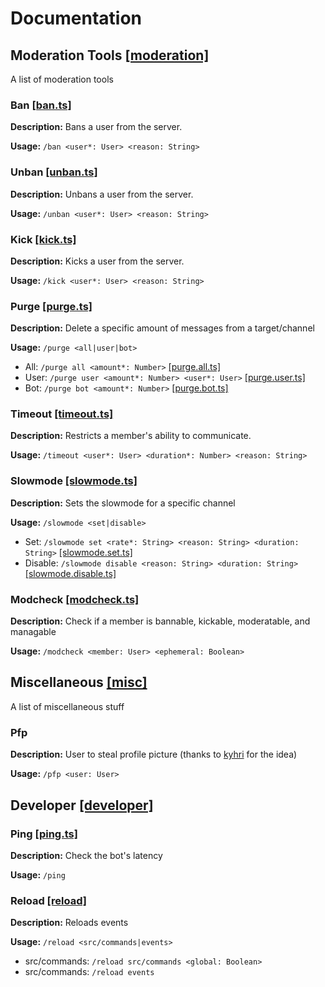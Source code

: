 # Documentation

## Moderation Tools [[moderation]](moderation/)
A list of moderation tools

### Ban [[ban.ts]](moderation/ban.ts)

**Description:** Bans a user from the server.

**Usage:** `/ban <user*: User> <reason: String>`


### Unban [[unban.ts]](moderation/unban.ts)

**Description:** Unbans a user from the server.

**Usage:** `/unban <user*: User> <reason: String>`

### Kick [[kick.ts]](moderation/kick.ts)

**Description:** Kicks a user from the server.

**Usage:** `/kick <user*: User> <reason: String>`

### Purge [[purge.ts]](moderation/purge.ts)

**Description:** Delete a specific amount of messages from a target/channel

**Usage:** `/purge <all|user|bot>` 
- All: `/purge all <amount*: Number>` [[purge.all.ts]](moderation/purge/purge.all.ts)
- User: `/purge user <amount*: Number> <user*: User>` [[purge.user.ts]](moderation/purge/purge.user.ts)
- Bot: `/purge bot <amount*: Number>` [[purge.bot.ts]](moderation/purge/purge.bot.ts)

### Timeout [[timeout.ts]](moderation/timeout.ts)

**Description:** Restricts a member's ability to communicate.

**Usage:** `/timeout <user*: User> <duration*: Number> <reason: String>`

### Slowmode [[slowmode.ts]](moderation/slowmode.ts)

**Description:** Sets the slowmode for a specific channel

**Usage:** `/slowmode <set|disable>`
- Set: `/slowmode set <rate*: String> <reason: String> <duration: String>` [[slowmode.set.ts]](moderation/slowmode/slowmode.set.ts)
- Disable: `/slowmode disable <reason: String> <duration: String>` [[slowmode.disable.ts]](moderation/slowmode/slowmode.disable.ts)

### Modcheck [[modcheck.ts]](moderation/modcheck.ts)

**Description:** Check if a member is bannable, kickable, moderatable, and managable

**Usage:** `/modcheck <member: User> <ephemeral: Boolean>`

## Miscellaneous [[misc]](misc/)
A list of miscellaneous stuff

### Pfp

**Description:** User to steal profile picture (thanks to [kyhri](https://github.com/kyhrii) for the idea)

**Usage:** `/pfp <user: User>`

## Developer [[developer]](developer/)

### Ping [[ping.ts]](developer/ping.ts)

**Description:** Check the bot's latency

**Usage:** `/ping`

### Reload [[reload]](developer/reload.ts)

**Description:** Reloads events

**Usage:** `/reload <src/commands|events>`
- src/commands: `/reload src/commands <global: Boolean>`
- src/commands: `/reload events`